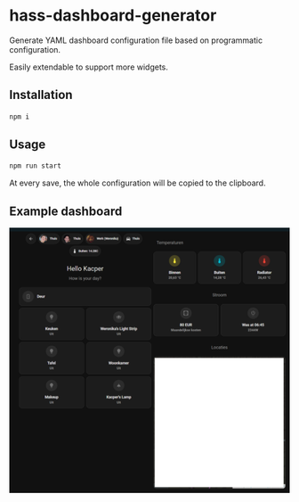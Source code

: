 # hass-dashboard-generator

Generate YAML dashboard configuration file based on programmatic configuration.

Easily extendable to support more widgets.

## Installation

```bash
npm i
```

## Usage

```bash
npm run start
```

At every save, the whole configuration will be copied to the clipboard.

## Example dashboard

![Example dashboard](./assets/example.png)
